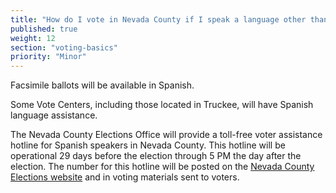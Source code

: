 ```yaml
---
title: "How do I vote in Nevada County if I speak a language other than English?"
published: true
weight: 12
section: "voting-basics"
priority: "Minor"
---
```


Facsimile ballots will be available in Spanish.  

Some Vote Centers, including those located in Truckee, will have Spanish language assistance.  

The Nevada County Elections Office will provide a toll-free voter assistance hotline for Spanish speakers in Nevada County. This hotline will be operational 29 days before the election through 5 PM the day after the election. The number for this hotline will be posted on the [Nevada County Elections website](https://www.mynevadacounty.com/695/Registrar-of-Voters) and in voting materials sent to voters.  